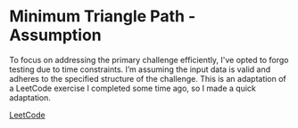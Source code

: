 # Minimum Triangle Path - Assumption 

To focus on addressing the primary challenge efficiently, I've opted to forgo testing due to time constraints. I’m assuming the input data is valid and adheres to the specified structure of the challenge. This is an adaptation of a LeetCode exercise I completed some time ago, so I made a quick adaptation.

[LeetCode](https://leetcode.com/problems/triangle/description/)
